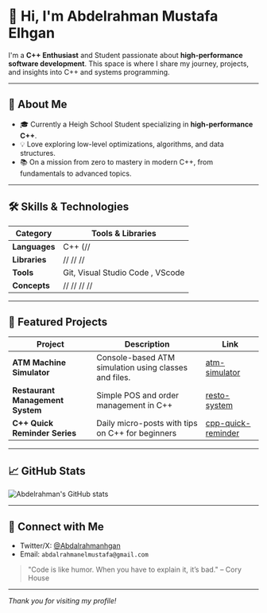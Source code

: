 # 👋 Hi, I'm Abdelrahman Mustafa Elhgan

I'm a **C++ Enthusiast** and Student passionate about **high-performance software development**. This space is where I share my journey, projects, and insights into C++ and systems programming.

---

## 🚀 About Me

- 🎓 Currently a Heigh School Student specializing in **high-performance C++**.
- 💡 Love exploring low-level optimizations, algorithms, and data structures.
- 📚 On a mission from zero to mastery in modern C++, from fundamentals to advanced topics.

---

## 🛠️ Skills & Technologies

| Category          | Tools & Libraries                   |
|-------------------|-------------------------------------|
| **Languages**     | C++ (// || // || //)                |
| **Libraries**     | // // //                            |
| **Tools**         | Git, Visual Studio Code , VScode    |
| **Concepts**      | // // // //                         |

---

## 📂 Featured Projects

| Project                         | Description                                           | Link                                             |
|---------------------------------|-------------------------------------------------------|--------------------------------------------------|
| **ATM Machine Simulator**       | Console-based ATM simulation using classes and files. | [atm-simulator](./atm-simulator)                 |
| **Restaurant Management System**| Simple POS and order management in C++                | [resto-system](./resto-system)                   |
| **C++ Quick Reminder Series**   | Daily micro-posts with tips on C++ for beginners      | [cpp-quick-reminder](./cpp-quick-reminder)       |

---

## 📈 GitHub Stats

![Abdelrahman's GitHub stats](https://github-readme-stats.vercel.app/api?username=Abdelrahman-Mustafa-Elhgan&show_icons=true&theme=radical)

---

## 🤝 Connect with Me

- Twitter/X: [@Abdalrahmanhgan](https://x.com/@Abdalrahmanhgan)
- Email: `abdalrahmanelmustafa@gmail.com`


> "Code is like humor. When you have to explain it, it’s bad." – Cory House

---

*Thank you for visiting my profile!*
